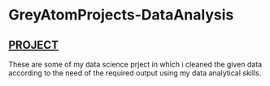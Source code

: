 # GreyAtomProjects-DataAnalysis

## [PROJECT](https://github.com/pulkitdhingra01/GreyAtomProjects-DataAnalysis/blob/main/OlympicsDataAnalysis.ipynb)


These are some of my data science prject in which i cleaned the given data according to the need of the required output using my data analytical skills.

